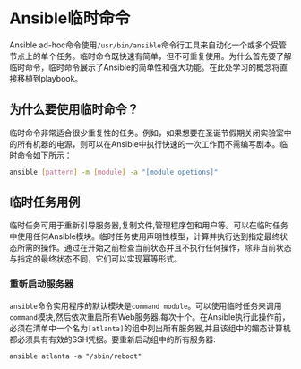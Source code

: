 # Ansible临时命令

Ansible ad-hoc命令使用`/usr/bin/ansible`命令行工具来自动化一个或多个受管节点上的单个任务。临时命令既快速有简单，但不可重复使用。为什么首先要了解临时命令，临时命令展示了Ansible的简单性和强大功能。在此处学习的概念将直接移植到playbook。



## 为什么要使用临时命令？

临时命令非常适合很少重复性的任务。例如，如果想要在圣诞节假期关闭实验室中的所有机器的电源，则可以在Ansible中执行快速的一次工作而不需编写剧本。临时命令如下所示：

```bash
ansible [pattern] -m [module] -a "[module opetions]"
```

## 临时任务用例

临时任务可用于重新引导服务器,复制文件,管理程序包和用户等。可以在临时任务中使用任何Ansible模块。临时任务使用声明性模型，计算并执行达到指定最终状态所需的操作。通过在开始之前检查当前状态并且不执行任何操作，除非当前状态与指定的最终状态不同，它们可以实现幂等形式。

### 重新启动服务器

`ansible`命令实用程序的默认模块是`command module`。可以使用临时任务来调用`command`模块,然后依次重启所有Web服务器.每次十个。在Ansible执行此操作前，必须在清单中一个名为`[atlanta]`的组中列出所有服务器,并且该组中的媚态计算机都必须具有有效的SSH凭据。要重新启动组中的所有服务器:

```baah
ansible atlanta -a "/sbin/reboot"
```



